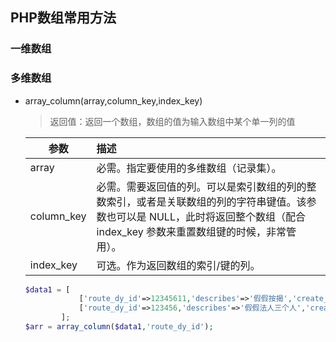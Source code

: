 ## PHP数组常用方法
### 一维数组
### 多维数组
- array_column(array,column_key,index_key)
    > 返回值：返回一个数组，数组的值为输入数组中某个单一列的值
    
    | 参数     |  描述   |
    |       ---|  :---    |
    | array | 必需。指定要使用的多维数组（记录集）。|
    | column_key | 必需。需要返回值的列。可以是索引数组的列的整数索引，或者是关联数组的列的字符串键值。该参数也可以是 NULL，此时将返回整个数组（配合index_key 参数来重置数组键的时候，非常管用）。 |
    | index_key | 可选。作为返回数组的索引/键的列。|
    ```php
    $data1 = [
                ['route_dy_id'=>12345611,'describes'=>'假假按揭','create_time'=>1345234532],
                ['route_dy_id'=>123456,'describes'=>'假假法人三个人','create_time'=>1345234545],
            ];
    $arr = array_column($data1,'route_dy_id');
    ```
